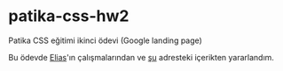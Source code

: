 # patika-css-hw2
Patika CSS eğitimi ikinci ödevi (Google landing page)

Bu ödevde [Elias](https://github.com/codingWithElias)'ın çalışmalarından ve [şu](https://www.youtube.com/watch?v=ZY1MYwUDZsY) adresteki içerikten yararlandım.
